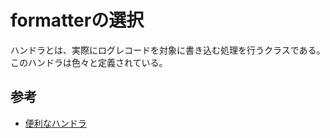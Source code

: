 # formatterの選択

ハンドラとは、実際にログレコードを対象に書き込む処理を行うクラスである。  
このハンドラは色々と定義されている。

## 参考

- [便利なハンドラ](https://docs.python.org/ja/3/howto/logging.html#useful-handlers)
